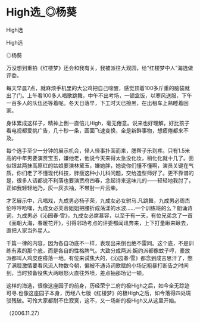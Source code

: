 # High选_◎杨葵

High选

High选

◎杨葵

万没想到重拍《红楼梦》还会和我有关，我被派往大观园，给“红楼梦中人”海选做评委。

每天早晨7点，就麻烦手机里的大公鸡把自己啼醒，感觉顶着100多斤重的脑袋就出了门。上午看100多人唱歌跳舞，中午不出考场，一顿盒饭，以寒风送服，下午一百多人的队伍还等着呢。冬天日落早，下工时天已擦黑，在出租车上熟睡着回家。

身体累成这样子，精神上倒一直倍儿High，毫无倦意。说来也好理解，好比孩子看电视都爱挑广告，几十秒一条，画面飞速变换，全是新鲜事物，想疲倦都来不及。

每个选手至少一分钟的展示机会，怪人怪事扑面而来，腮帮子乐到疼。只有1.5米高的中年男要演贾宝玉，嫌他老，他说今天来得太急没化妆，稍化化就十几了。面似银盆两抹高原红的姑娘要演林黛玉，嫌她胖，她说你们懂不懂啊，演员关键在气质，你们老了不懂现代科技，胖瘦这种小儿科问题，交给造型师好了。更不靠谱的是，很多人话都说不利落也要演贾府四春，念起诗来这味儿的——轻轻地我肘了，正如我轻轻地乃，灰一灰衣袖，不带肘一片云柴。

才艺展示中，凡唱戏，九成男必杨子荣，九成女必女驸马.凡跳舞，九成男必周杰伦哼哼哈嘿，九成女必芙蓉姐姐把腰折成荡漾的水波……一个训练班的么？朗诵诗词，九成男必《沁园春·雪》，九成女必席慕容，以至于有一天，有位兄弟念了一首《面朝大海，春暖花开》，引得邻场考点的评委都闻讯奔来，上下打量瞅来瞅去，直把人家当外星人。

千篇一律的内容，因为各自功底不一样，表现出来倒也绝不雷同。这个底，不是训练有素的那个底，而是各自的性格脾气。大致分成两派:婉约派都像蚊子哼，豪放派都叫人鸡皮疙瘩落一地。有位来试焦大的，《沁园春·雪》都念到成吉思汗了，憋了满腔激情要看风流人物数今朝，偏被不通诗词歌赋的小场记粗暴打断告之时间到，当时预备役焦大两眼怒火直往外喷，差点抽那场记一顿。

这样的海选，很像这座园子的前身，历经荣宁二府的极High之后，如今全无踪迹可寻.也像这座园子本身，历经八七版《红楼梦》的极High之后，如今落得四处斑驳残破。可怜大家都耐不住寂寞，这不，又一场新的极High又从这里开始。

（2006.11.27）